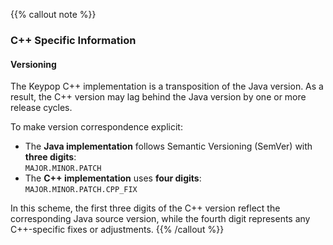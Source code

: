 {{% callout note %}}
### C++ Specific Information

#### Versioning

The Keypop C++ implementation is a transposition of the Java version. As a result, the C++ version may lag
behind the Java version by one or more release cycles.

To make version correspondence explicit:

- The **Java implementation** follows Semantic Versioning (SemVer) with **three digits**:<br>
  `MAJOR.MINOR.PATCH`
- The **C++ implementation** uses **four digits**:<br>
  `MAJOR.MINOR.PATCH.CPP_FIX`

In this scheme, the first three digits of the C++ version reflect the corresponding Java source version, while
the fourth digit represents any C++-specific fixes or adjustments.
{{% /callout %}}